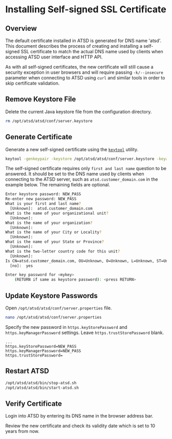 # Installing Self-signed SSL Certificate

## Overview

The default certificate installed in ATSD is generated for DNS name 'atsd'. This document describes the process of creating and installing a self-signed SSL certificate to match the actual DNS name used by clients when accessing ATSD user interface and HTTP API. 

As with all self-signed certificates, the new certificate will still cause a security exception in user browsers and will require passing `-k/--insecure` parameter when connecting to ATSD using `curl` and similar tools in order to skip certificate validation.

## Remove Keystore File

Delete the current Java keystore file from the configuration directory.

```bash
rm /opt/atsd/atsd/conf/server.keystore
```
## Generate Certificate

Generate a new self-signed certificate using the [`keytool`](https://docs.oracle.com/javase/8/docs/technotes/tools/unix/keytool.html) utility.

```bash
keytool -genkeypair -keystore /opt/atsd/atsd/conf/server.keystore -keyalg RSA -keysize 2048 -validity 3650
```

The self-signed certificate requires only `first and last name` question to be answered. It should be set to the DNS name used by clients when connecting to the ATSD server, such as `atsd.customer_domain.com` in the example below. The remaining fields are optional.
  
```bash
Enter keystore password: NEW_PASS  
Re-enter new password: NEW_PASS
What is your first and last name?
  [Unknown]:  atsd.customer_domain.com
What is the name of your organizational unit?
  [Unknown]:  
What is the name of your organization?
  [Unknown]:  
What is the name of your City or Locality?
  [Unknown]:  
What is the name of your State or Province?
  [Unknown]:  
What is the two-letter country code for this unit?
  [Unknown]:  
Is CN=atsd.customer_domain.com, OU=Unknown, O=Unknown, L=Unknown, ST=Unknown, C=Unknown correct?
  [no]:  yes

Enter key password for <mykey>
	(RETURN if same as keystore password): <press RETURN>
```

## Update Keystore Passwords

Open `/opt/atsd/atsd/conf/server.properties` file.

```bash
nano /opt/atsd/atsd/conf/server.properties
```

Specify the new password in `https.keyStorePassword` and `https.keyManagerPassword` settings. Leave `https.trustStorePassword` blank.

```properties
...
https.keyStorePassword=NEW_PASS
https.keyManagerPassword=NEW_PASS
https.trustStorePassword=
```

## Restart ATSD

```bash
/opt/atsd/atsd/bin/stop-atsd.sh
/opt/atsd/atsd/bin/start-atsd.sh
```

## Verify Certificate

Login into ATSD by entering its DNS name in the browser address bar.

Review the new certificate and check its validity date which is set to 10 years from now.
